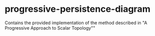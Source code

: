 # progressive-persistence-diagram
Contains the provided implementation of the method described in "A Progressive Approach to Scalar Topology""
